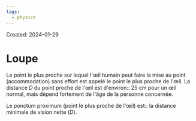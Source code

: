 ```yaml
---
tags:
  - physics
---
```

Created: 2024-01-29

# Loupe
Le point le plus proche sur lequel l'œil humain peut faire la mise au point (accommodation) sans effort est appelé le point le plus proche de l'œil. La distance $D$ du point proche de l'œil est d'environ:: 25 cm pour un œil normal, mais dépend fortement de l'âge de la personne concernée.
<!--SR:!2024-02-14,10,250-->

Le ponctum proximum (point le plus proche de l'œil) est:: la distance minimale de vision nette ($D$).
<!--SR:!2024-02-11,5,230-->